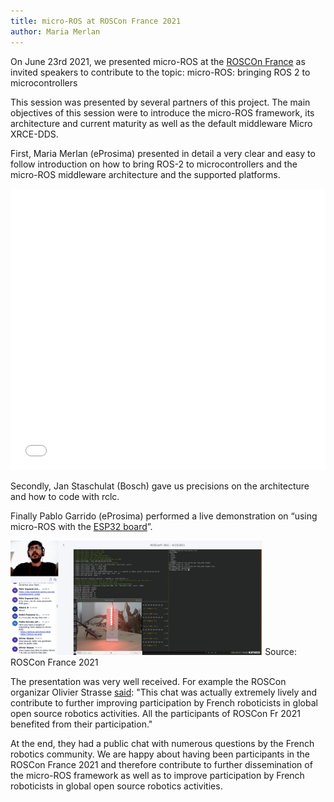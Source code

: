 ```yaml
---
title: micro-ROS at ROSCon France 2021
author: Maria Merlan
---
```


On June 23rd 2021, we presented micro-ROS at the [ROSCOn France](https://roscon.fr/) as invited speakers to contribute to the topic: micro-ROS: bringing ROS 2 to microcontrollers

This session was presented by several partners of this project. The main objectives of this session were to introduce the micro-ROS framework, its architecture and current maturity as well as the default middleware Micro XRCE-DDS.

First, Maria Merlan (eProsima) presented in detail a very clear and easy to follow introduction on how to bring ROS-2 to microcontrollers and the micro-ROS middleware architecture and the supported platforms.

<embed src="/download/2021-07-04-rosconfrance2021.pdf" type="application/pdf" width="100%" height="450px"/>

Secondly, Jan Staschulat (Bosch)  gave us precisions on the architecture and how to code with rclc.

Finally Pablo Garrido (eProsima) performed a live demonstration on “using micro-ROS with the [ESP32 board](https://www.espressif.com/en/products/socs/esp32)”.

<img alt="ROSCon France 2021" src="/img/posts/rosconfrance2021.jpeg" width="80%"/>
Source: ROSCon France 2021

The presentation was very well received. For example the ROSCon organizar Olivier Strasse [said](https://discourse.ros.org/t/roscon-fr-2021-report/21104): "This chat was actually extremely lively and contribute to further improving participation by French roboticists in global open source robotics activities. All the participants of ROSCon Fr 2021 benefited from their participation."

At the end, they had a public chat with numerous questions by the French robotics community.
We are happy about having been participants in the ROSCon France 2021 and therefore  contribute to further dissemination of the micro-ROS framework as well as to improve participation by French roboticists in global open source robotics activities.